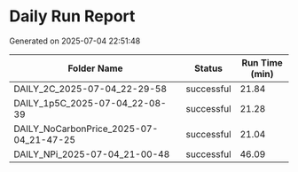 # Daily Run Report
Generated on 2025-07-04 22:51:48

| Folder Name | Status     | Run Time (min) |
|-------------|------------|----------------|
| DAILY_2C_2025-07-04_22-29-58 | successful | 21.84 |
| DAILY_1p5C_2025-07-04_22-08-39 | successful | 21.28 |
| DAILY_NoCarbonPrice_2025-07-04_21-47-25 | successful | 21.04 |
| DAILY_NPi_2025-07-04_21-00-48 | successful | 46.09 |